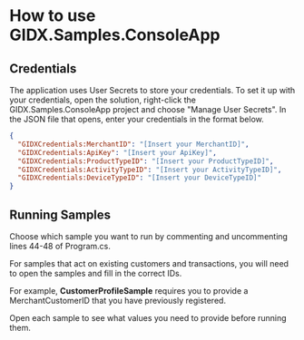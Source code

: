 # How to use GIDX.Samples.ConsoleApp

## Credentials

The application uses User Secrets to store your credentials. To set it up with your credentials, open the solution, right-click the GIDX.Samples.ConsoleApp project and choose "Manage User Secrets". In the JSON file that opens, enter your credentials in the format below.
```json
{
  "GIDXCredentials:MerchantID": "[Insert your MerchantID]",
  "GIDXCredentials:ApiKey": "[Insert your ApiKey]",
  "GIDXCredentials:ProductTypeID": "[Insert your ProductTypeID]",
  "GIDXCredentials:ActivityTypeID": "[Insert your ActivityTypeID]",
  "GIDXCredentials:DeviceTypeID": "[Insert your DeviceTypeID]"
}
```

## Running Samples

Choose which sample you want to run by commenting and uncommenting lines 44-48 of Program.cs. 

For samples that act on existing customers and transactions, you will need to open the samples and fill in the correct IDs.

For example, **CustomerProfileSample** requires you to provide a MerchantCustomerID that you have previously registered.

Open each sample to see what values you need to provide before running them.